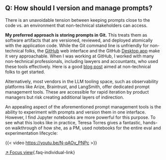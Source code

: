 ## Q: How should I version and manage prompts?

There is an unavoidable tension between keeping prompts close to the code vs. an environment that non-technical stakeholders can access.

**My preferred approach is storing prompts in Git.** This treats them as software artifacts that are versioned, reviewed, and deployed atomically with the application code. While the Git command line is unfriendly for non-technical folks, the [GitHub](https://github.com) web interface and the GitHub [Desktop app](https://desktop.github.com/) make it very approachable. When I was working at GitHub, I worked with many non-technical professionals, including lawyers and accountants, who used these tools effectively.  Here is a good [blog post](https://ben.balter.com/2023/03/02/github-for-non-technical-roles/) aimed at non-technical folks to get started.

Alternatively, most vendors in the LLM tooling space, such as observability platforms like Arize, Braintrust, and LangSmith, offer dedicated prompt management tools. These are accessible for rapid iteration by product managers but risk creating additional layers of indirection. 

An appealing aspect of the aforementioned prompt management tools is the ability to experiment with prompts and version them in one interface.  However, I find Jupyter notebooks are more powerful for this purpose. To see what this looks like in practice, Teresa Torres gives a fantastic, hands-on walkthrough of how she, as a PM, used notebooks for the entire eval and experimentation lifecycle:

{{< video https://youtu.be/N-qAOv_PNPc >}}

[↗ Focus view](/blog/posts/evals-faq/how-should-i-version-and-manage-prompts.html){.faq-individual-link}